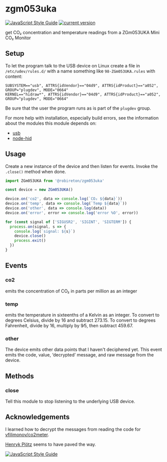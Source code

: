 # zgm053uka 

[![JavaScript Style Guide](https://img.shields.io/badge/code_style-standard-brightgreen.svg)](https://standardjs.com)
[![current version](https://img.shields.io/npm/v/zgm053uka)](https://www.npmjs.com/package/zgm053uka)
<!-- [![install size](https://packagephobia.com/badge?p=zgm053uka)](https://packagephobia.com/result?p=zgm053uka) -->

get CO₂ concentration and temperature readings from a ZGm053UKA Mini CO₂ Monitor

## Setup
To let the program talk to the USB device on Linux create a file in `/etc/udev/rules.d/` with a name something like `98-ZGm053UKA.rules` with content:
```
SUBSYSTEM=="usb", ATTRS{idVendor}=="04d9", ATTRS{idProduct}=="a052", GROUP="plugdev", MODE="0664"
KERNEL=="hidraw*", ATTRS{idVendor}=="04d9", ATTRS{idProduct}=="a052", GROUP="plugdev", MODE="0664"
```

Be sure that the user the program runs as is part of the `plugdev` group.

For more help with installation, especially build errors, see the information about the modules this module depends on:
* [usb](https://www.npmjs.com/package/usb)
* [node-hid](https://www.npmjs.com/package/node-hid)


## Usage
Create a new instance of the device and then listen for events. Invoke the `.close()` method when done.
``` javascript
import ZGm053UKA from '@robireton/zgm053uka'

const device = new ZGm053UKA()

device.on('co2', data => console.log(`CO₂ ${data}`))
device.on('temp', data => console.log(`Temp ${data}`))
device.on('other', data => console.log(data))
device.on('error', error => console.log('error %O', error))

for (const signal of ['SIGUSR2', 'SIGINT', 'SIGTERM']) {
  process.on(signal, s => {
    console.log(`signal: ${s}`)
    device.close()
    process.exit()
  })
}
```

## Events

### co2
emits the concentration of CO₂ in parts per million as an integer

### temp
emits the temperature in sixteenths of a Kelvin as an integer. To convert to degrees Celsius, divide by 16 and subtract 273.15. To convert to degrees Fahrenheit, divide by 16, multiply by 9∕5, then subtract 459.67.

### other
The device emits other data points that I haven't deciphered yet. This event emits the code, value, ‘decrypted’ message, and raw message from the device.

## Methods

### close
Tell this module to stop listening to the underlying USB device.

## Acknowledgements
I learned how to decrypt the messages from reading the code for [vfilimonov/co2meter](https://github.com/vfilimonov/co2meter).

[Henryk Plötz](https://hackaday.io/project/5301) seems to have paved the way.

[![JavaScript Style Guide](https://cdn.rawgit.com/standard/standard/master/badge.svg)](https://github.com/standard/standard)

